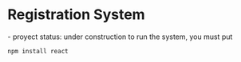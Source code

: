 <h1> Registration System </h1>
- proyect status: under construction
to run the system, you must put

```npm install react```

